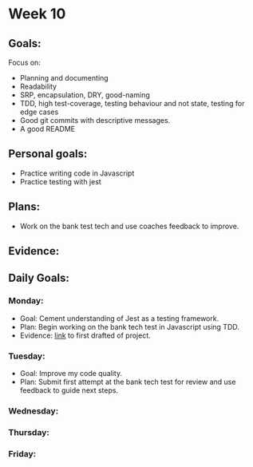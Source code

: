 # Week 10

## Goals:
Focus on:
  - Planning and documenting
  - Readability
  - SRP, encapsulation, DRY, good-naming
  - TDD, high test-coverage, testing behaviour and not state, testing for edge cases
  - Good git commits with descriptive messages.
  - A good README
 
 ## Personal goals:
 - Practice writing code in Javascript
 - Practice testing with jest

## Plans:
- Work on the bank test tech and use coaches feedback to improve.

## Evidence:

## Daily Goals:
### Monday:
- Goal: Cement understanding of Jest as a testing framework.
- Plan: Begin working on the bank tech test in Javascript using TDD.
- Evidence: [link](https://github.com/emilyalice2708/bank-test-javascript) to first drafted of project.

### Tuesday:
- Goal: Improve my code quality.
- Plan: Submit first attempt at the bank tech test for review and use feedback to guide next steps.

### Wednesday:

### Thursday:

### Friday:
